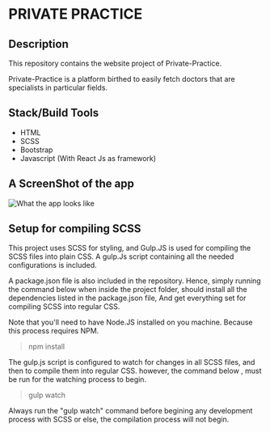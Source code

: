 # **PRIVATE PRACTICE**

## **Description**

This repository contains the website project of Private-Practice.

Private-Practice is a platform birthed to easily fetch doctors that are specialists in particular fields.

## **Stack/Build Tools**

- HTML
- SCSS
- Bootstrap
- Javascript (With React Js as framework)

## **A ScreenShot of the app**

![What the app looks like](/assets/images/screencapture.png)

## **Setup for compiling SCSS**

This project uses SCSS for styling, and Gulp.JS is used for compiling the SCSS files into plain CSS.
A gulp.Js script containing all the needed configurations is included.

A package.json file is also included in the repository. Hence, simply running the command below when inside the project folder, should install all the dependencies listed in the package.json file, And get everything set for compiling SCSS into regular CSS.

Note that you'll need to have Node.JS installed on you machine. Because this process requires NPM.

> npm install

The gulp.js script is configured to watch for changes in all SCSS files, and then to compile them into regular CSS. however, the command below , must be run for the watching process to begin.

> gulp watch

Always run the "gulp watch" command before begining any development process with SCSS or else, the compilation process will not begin.

